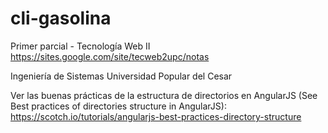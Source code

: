 # cli-gasolina
Primer parcial - Tecnología Web II
https://sites.google.com/site/tecweb2upc/notas

Ingeniería de Sistemas
Universidad Popular del Cesar

Ver las buenas prácticas de la estructura de directorios en AngularJS (See Best practices of directories structure in AngularJS):
https://scotch.io/tutorials/angularjs-best-practices-directory-structure